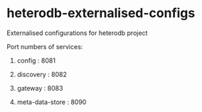 # heterodb-externalised-configs
Externalised configurations for heterodb project



Port numbers of services:
 1. config : 8081
 2. discovery : 8082
 3. gateway : 8083
 
 4. meta-data-store : 8090
